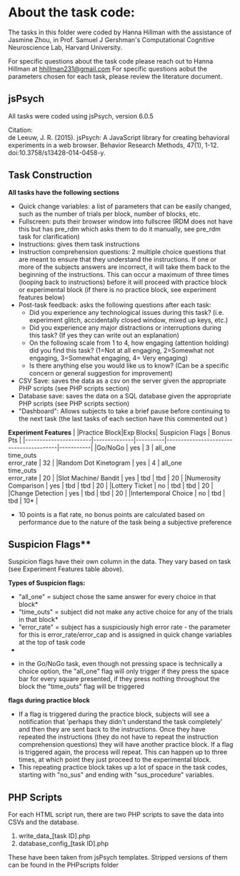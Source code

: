 # About the task code:
The tasks in this folder were coded by Hanna Hillman with the assistance of Jasmine Zhou, in Prof. Samuel J Gershman's Computational Cognitive Neuroscience Lab, Harvard University. <br>

For specific questions about the task code please reach out to Hanna Hillman at hhillman231@gmail.com
For specific questions aobut the parameters chosen for each task, please review the literature document.

## jsPsych
All tasks were coded using jsPsych, version 6.0.5 <br>

Citation: <br>
de Leeuw, J. R. (2015). jsPsych: A JavaScript library for creating behavioral experiments in a web browser. Behavior Research Methods, 47(1), 1-12. doi:10.3758/s13428-014-0458-y.


## Task Construction

**All tasks have the following sections**
- Quick change variables: a list of parameters that can be easily changed, such as the number of trials per block, number of blocks, etc.
- Fullscreen: puts their browser window into fullscree (RDM does not have this but has pre_rdm which asks them to do it manually, see pre_rdm task for clarification)
- Instructions: gives them task instructions
- Instruction comprehension questions: 2 multiple choice questions that are meant to ensure that they understand the instructions. If one or more of the subjects answers are incorrect, it will take them back to the beginning of the instructions. This can occur a maximum of three times (looping back to instructions) before it will proceed with practice block or experimental block (if there is no practice block, see experiment features below)
- Post-task feedback: asks the following questions after each task:
    - Did you experience any technological issues during this task? (i.e. experiment glitch, accidentally closed window, mixed up keys, etc.)
    - Did you experience any major distractions or interruptions during this task? (If yes they can write out an explanation)
    - On the following scale from 1 to 4, how engaging (attention holding) did you find this task? (1=Not at all engaging, 2=Somewhat not engaging, 3=Somewhat engaging, 4= Very engaging)
    - Is there anything else you would like us to know? (Can be a specific concern or general suggestion for improvement)
- CSV Save: saves the data as a csv on the server given the appropriate PHP scripts (see PHP scripts section)
- Database save: saves the data on a SQL database given the appropriate PHP scripts (see PHP scripts section)
- "Dashboard": Allows subjects to take a brief pause before continuing to the next task (the last tasks of each section have this commented out )

**Experiment Features**
|                       |Practice Block|Exp Blocks| Suspicion Flags                        | Bonus Pts |
|-----------------------|--------------|----------|----------------------------------------|-----------|
|Go/NoGo                | yes          | 3        | all_one <br> time_outs <br> error_rate | 32        |
|Random Dot Kinetogram  | yes          | 4        | all_one <br> time_outs <br> error_rate | 20        |
|Slot Machine/ Bandit   | yes          | tbd      | tbd                                    | 20        |
|Numerosity Comparison  | yes          | tbd      | tbd                                    | 20        |
|Lottery Ticket         | no           | tbd      | tbd                                    | 20        |
|Change Detection       | yes          | tbd      | tbd                                    | 20        |
|Intertemporal Choice   | no           | tbd      | tbd                                    | 10*       |

* 10 points is a flat rate, no bonus points are calculated based on performance due to the nature of the task being a subjective preference

## Suspicion Flags**
Suspicion flags have their own column in the data. They vary based on task (see Experiment Features table above). <br>


**Types of Suspicion flags:**
- "all_one" = subject chose the same answer for every choice in that block*
- "time_outs" = subject did not make any active choice for any of the trials in that block*
- "error_rate" = subject has a suspiciously high error rate - the parameter for this is error_rate/error_cap and is assigned in quick change variables at the top of task code
-

* in the Go/NoGo task, even though not pressing space is technically a choice option, the "all_one" flag will only trigger if they press the space bar for every square presented, if they press nothing throughout the block the "time_outs" flag will be triggered


**flags during practice block**
- If a flag is triggered during the practice block, subjects will see a notification that 'perhaps they didn't understand the task completely' and then they are sent back to the instructions. Once they have repeated the instructions (they do not have to repeat the instruction comprehension questions) they will have another practice block. If a flag is triggered again, the process will repeat. This can happen up to three times, at which point they just proceed to the experimental block.
- This repeating practice block takes up a lot of space in the task codes, starting with "no_sus" and ending with "sus_procedure" variables.



## PHP Scripts
For each HTML script run, there are two PHP scripts to save the data into CSVs and the database.

1. write_data_[task ID].php
2. database_config_[task ID].php

These have been taken from jsPsych templates. Stripped versions of them can be found in the PHPscripts folder
